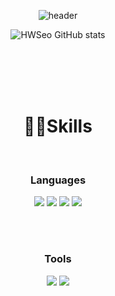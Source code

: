 <div align=center>

![header](https://capsule-render.vercel.app/api?type=wave&color=auto&height=300&section=header&text=HEEWON's%20Profile&fontSize=60)

  
![HWSeo GitHub stats](https://github-readme-stats.vercel.app/api?username=userHWSEO&show_icons=true&theme=merko)
  
 </div>
<div align=center>
<br>
<br>
<br>
<br>
  

# 👩‍💻Skills
<br>
  
### Languages
<img
  src="https://img.shields.io/badge/HTML5-E34F26?style=flat-square&logo=HTML5&logoColor=white"
/>
<img
  src="https://img.shields.io/badge/CSS3-1572B6?style=flat-square&logo=CSS3&logoColor=white"
/>
<img
  src="https://img.shields.io/badge/JavaScript-F7DF1E?style=flat-square&logo=JavaScript&logoColor=white"
/>
<img
  src="https://img.shields.io/badge/React-61DAFB?style=flat-square&logo=React&logoColor=white"
/>

<br>
<br>

### Tools
<img
  src="https://img.shields.io/badge/Slack-4A154B?style=flat-square&logo=Slack&logoColor=white"
/>
<img
  src="https://img.shields.io/badge/VisualStudioCode-007ACC?style=flat-square&logo=VisualStudioCode&logoColor=white"
  />
</div>

